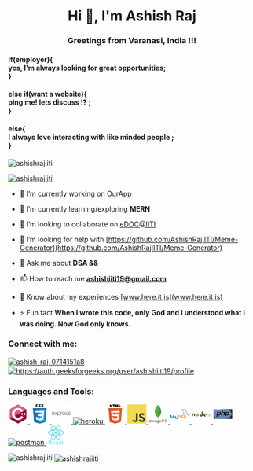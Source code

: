 <h1 align="center">Hi 👋, I'm Ashish Raj</h1>
<h3 align="center">Greetings from Varanasi, India !!!</h3>
<h4> <b>If(employer)</b>{
  <br/>
                      yes, I'm always looking for great opportunities; <br/>
                   }
</h4>
<h4><b>else if(want a website)</b>{
   <br/>
                   ping me! lets discuss !? ;
   <br/>
                   }
</h4>
<h4                <b>else</b>{  
 <br/>
                   I always love interacting with like minded people ;
                    <br/>
                   }
</h4>

<p align="left"> <img src="https://komarev.com/ghpvc/?username=ashishrajiiti&label=Profile%20views&color=0e75b6&style=flat" alt="ashishrajiiti" /> </p>

<p align="left"> <a href="https://github.com/ryo-ma/github-profile-trophy"><img src="https://github-profile-trophy.vercel.app/?username=ashishrajiiti" alt="ashishrajiiti" /></a> </p>

- 🔭 I’m currently working on [OurApp](https://github.com/AshishRajIITI/Udti-Chidiya_Flying_Bird)

- 🌱 I’m currently learning/exploring **MERN**

- 👯 I’m looking to collaborate on [eDOC@IITI](https://github.com/AshishRajIITI/eDOC-IITI)

- 🤝 I’m looking for help with [https://github.com/AshishRajIITI/Meme-Generator](https://github.com/AshishRajIITI/Meme-Generator)

- 💬 Ask me about **DSA &&**

- 📫 How to reach me **ashishiiti19@gmail.com**

- 📄 Know about my experiences [www.here.it.is](www.here.it.is)

- ⚡ Fun fact **When I wrote this code, only God and I understood what I was doing. Now God only knows.**

<h3 align="left">Connect with me:</h3>
<p align="left">
<a href="https://linkedin.com/in/ashish-raj-0714151a8" target="blank"><img align="center" src="https://raw.githubusercontent.com/rahuldkjain/github-profile-readme-generator/neutral-icons/src/images/icons/Social/linked-in-alt.svg" alt="ashish-raj-0714151a8" height="30" width="40" /></a>
<a href="https://auth.geeksforgeeks.org/user/https://auth.geeksforgeeks.org/user/ashishiiti19/profile" target="blank"><img align="center" src="https://raw.githubusercontent.com/rahuldkjain/github-profile-readme-generator/neutral-icons/src/images/icons/Social/geeks-for-geeks.svg" alt="https://auth.geeksforgeeks.org/user/ashishiiti19/profile" height="30" width="40" /></a>
</p>

<h3 align="left">Languages and Tools:</h3>
<p align="left"> <a href="https://www.w3schools.com/cpp/" target="_blank"> <img src="https://raw.githubusercontent.com/devicons/devicon/master/icons/cplusplus/cplusplus-original.svg" alt="cplusplus" width="40" height="40"/> </a> <a href="https://www.w3schools.com/css/" target="_blank"> <img src="https://raw.githubusercontent.com/devicons/devicon/master/icons/css3/css3-original-wordmark.svg" alt="css3" width="40" height="40"/> </a> <a href="https://expressjs.com" target="_blank"> <img src="https://raw.githubusercontent.com/devicons/devicon/master/icons/express/express-original-wordmark.svg" alt="express" width="40" height="40"/> </a> <a href="https://heroku.com" target="_blank"> <img src="https://www.vectorlogo.zone/logos/heroku/heroku-icon.svg" alt="heroku" width="40" height="40"/> </a> <a href="https://www.w3.org/html/" target="_blank"> <img src="https://raw.githubusercontent.com/devicons/devicon/master/icons/html5/html5-original-wordmark.svg" alt="html5" width="40" height="40"/> </a> <a href="https://developer.mozilla.org/en-US/docs/Web/JavaScript" target="_blank"> <img src="https://raw.githubusercontent.com/devicons/devicon/master/icons/javascript/javascript-original.svg" alt="javascript" width="40" height="40"/> </a> <a href="https://www.mongodb.com/" target="_blank"> <img src="https://raw.githubusercontent.com/devicons/devicon/master/icons/mongodb/mongodb-original-wordmark.svg" alt="mongodb" width="40" height="40"/> </a> <a href="https://www.mysql.com/" target="_blank"> <img src="https://raw.githubusercontent.com/devicons/devicon/master/icons/mysql/mysql-original-wordmark.svg" alt="mysql" width="40" height="40"/> </a> <a href="https://nodejs.org" target="_blank"> <img src="https://raw.githubusercontent.com/devicons/devicon/master/icons/nodejs/nodejs-original-wordmark.svg" alt="nodejs" width="40" height="40"/> </a> <a href="https://www.php.net" target="_blank"> <img src="https://raw.githubusercontent.com/devicons/devicon/master/icons/php/php-original.svg" alt="php" width="40" height="40"/> </a> <a href="https://postman.com" target="_blank"> <img src="https://www.vectorlogo.zone/logos/getpostman/getpostman-icon.svg" alt="postman" width="40" height="40"/> </a> <a href="https://reactjs.org/" target="_blank"> <img src="https://raw.githubusercontent.com/devicons/devicon/master/icons/react/react-original-wordmark.svg" alt="react" width="40" height="40"/> </a> </p>

<p><img align="left" src="https://github-readme-stats.vercel.app/api/top-langs?username=ashishrajiiti&show_icons=true&locale=en&layout=compact" alt="ashishrajiiti" /></p>

<p>&nbsp;<img align="center" src="https://github-readme-stats.vercel.app/api?username=ashishrajiiti&show_icons=true&locale=en" alt="ashishrajiiti" /></p>

<!---
AshishRajIITI/AshishRajIITI is a ✨ special ✨ repository because its `README.md` (this file) appears on your GitHub profile.
You can click the Preview link to take a look at your changes.
--->
